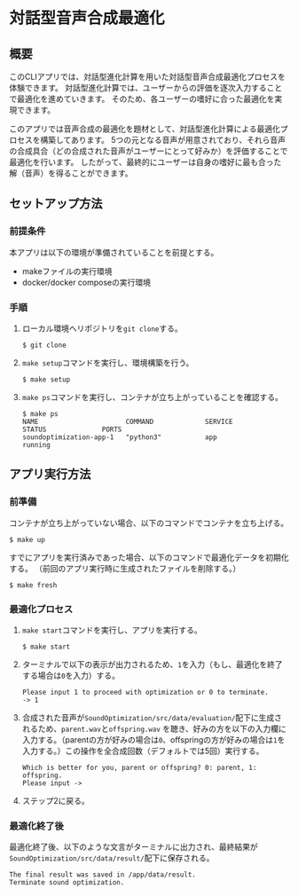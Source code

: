 # 対話型音声合成最適化

## 概要

このCLIアプリでは、対話型進化計算を用いた対話型音声合成最適化プロセスを体験できます。
対話型進化計算では、ユーザーからの評価を逐次入力することで最適化を進めていきます。
そのため、各ユーザーの嗜好に合った最適化を実現できます。

このアプリでは音声合成の最適化を題材として、対話型進化計算による最適化プロセスを構築してあります。
5つの元となる音声が用意されており、それら音声の合成具合（どの合成された音声がユーザーにとって好みか）を評価することで最適化を行います。
したがって、最終的にユーザーは自身の嗜好に最も合った解（音声）を得ることができます。

## セットアップ方法

### 前提条件

本アプリは以下の環境が準備されていることを前提とする。

* makeファイルの実行環境
* docker/docker composeの実行環境

### 手順

1. ローカル環境へリポジトリを`git clone`する。
    ```
   $ git clone 
    ```
2. `make setup`コマンドを実行し、環境構築を行う。
    ```
    $ make setup
    ```
3. `make ps`コマンドを実行し、コンテナが立ち上がっていることを確認する。
    ```
   $ make ps
    NAME                      COMMAND             SERVICE             STATUS              PORTS
    soundoptimization-app-1   "python3"           app                 running
    ```

## アプリ実行方法

### 前準備

コンテナが立ち上がっていない場合、以下のコマンドでコンテナを立ち上げる。

```
$ make up
```

すでにアプリを実行済みであった場合、以下のコマンドで最適化データを初期化する。
（前回のアプリ実行時に生成されたファイルを削除する。）

```
$ make fresh
```

### 最適化プロセス

1. `make start`コマンドを実行し、アプリを実行する。
    ```
    $ make start
    ```
2. ターミナルで以下の表示が出力されるため、`1`を入力（もし、最適化を終了する場合は`0`を入力）する。
    ```
    Please input 1 to proceed with optimization or 0 to terminate.
    -> 1
    ```
3. 合成された音声が`SoundOptimization/src/data/evaluation/`配下に生成されるため、`parent.wav`と`offspring.wav`
   を聴き、好みの方を以下の入力欄に入力する。（parentの方が好みの場合は`0`、offspringの方が好みの場合は`1`を入力する。）この操作を全合成回数（デフォルトでは5回）実行する。
   ```
   Which is better for you, parent or offspring? 0: parent, 1: offspring.
   Please input ->
   ```
4. ステップ2に戻る。

### 最適化終了後

最適化終了後、以下のような文言がターミナルに出力され、最終結果が`SoundOptimization/src/data/result/`配下に保存される。

```
The final result was saved in /app/data/result.
Terminate sound optimization.
```